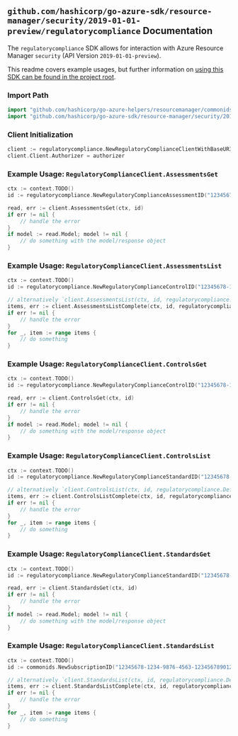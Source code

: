
## `github.com/hashicorp/go-azure-sdk/resource-manager/security/2019-01-01-preview/regulatorycompliance` Documentation

The `regulatorycompliance` SDK allows for interaction with Azure Resource Manager `security` (API Version `2019-01-01-preview`).

This readme covers example usages, but further information on [using this SDK can be found in the project root](https://github.com/hashicorp/go-azure-sdk/tree/main/docs).

### Import Path

```go
import "github.com/hashicorp/go-azure-helpers/resourcemanager/commonids"
import "github.com/hashicorp/go-azure-sdk/resource-manager/security/2019-01-01-preview/regulatorycompliance"
```


### Client Initialization

```go
client := regulatorycompliance.NewRegulatoryComplianceClientWithBaseURI("https://management.azure.com")
client.Client.Authorizer = authorizer
```


### Example Usage: `RegulatoryComplianceClient.AssessmentsGet`

```go
ctx := context.TODO()
id := regulatorycompliance.NewRegulatoryComplianceAssessmentID("12345678-1234-9876-4563-123456789012", "regulatoryComplianceStandardValue", "regulatoryComplianceControlValue", "regulatoryComplianceAssessmentValue")

read, err := client.AssessmentsGet(ctx, id)
if err != nil {
	// handle the error
}
if model := read.Model; model != nil {
	// do something with the model/response object
}
```


### Example Usage: `RegulatoryComplianceClient.AssessmentsList`

```go
ctx := context.TODO()
id := regulatorycompliance.NewRegulatoryComplianceControlID("12345678-1234-9876-4563-123456789012", "regulatoryComplianceStandardValue", "regulatoryComplianceControlValue")

// alternatively `client.AssessmentsList(ctx, id, regulatorycompliance.DefaultAssessmentsListOperationOptions())` can be used to do batched pagination
items, err := client.AssessmentsListComplete(ctx, id, regulatorycompliance.DefaultAssessmentsListOperationOptions())
if err != nil {
	// handle the error
}
for _, item := range items {
	// do something
}
```


### Example Usage: `RegulatoryComplianceClient.ControlsGet`

```go
ctx := context.TODO()
id := regulatorycompliance.NewRegulatoryComplianceControlID("12345678-1234-9876-4563-123456789012", "regulatoryComplianceStandardValue", "regulatoryComplianceControlValue")

read, err := client.ControlsGet(ctx, id)
if err != nil {
	// handle the error
}
if model := read.Model; model != nil {
	// do something with the model/response object
}
```


### Example Usage: `RegulatoryComplianceClient.ControlsList`

```go
ctx := context.TODO()
id := regulatorycompliance.NewRegulatoryComplianceStandardID("12345678-1234-9876-4563-123456789012", "regulatoryComplianceStandardValue")

// alternatively `client.ControlsList(ctx, id, regulatorycompliance.DefaultControlsListOperationOptions())` can be used to do batched pagination
items, err := client.ControlsListComplete(ctx, id, regulatorycompliance.DefaultControlsListOperationOptions())
if err != nil {
	// handle the error
}
for _, item := range items {
	// do something
}
```


### Example Usage: `RegulatoryComplianceClient.StandardsGet`

```go
ctx := context.TODO()
id := regulatorycompliance.NewRegulatoryComplianceStandardID("12345678-1234-9876-4563-123456789012", "regulatoryComplianceStandardValue")

read, err := client.StandardsGet(ctx, id)
if err != nil {
	// handle the error
}
if model := read.Model; model != nil {
	// do something with the model/response object
}
```


### Example Usage: `RegulatoryComplianceClient.StandardsList`

```go
ctx := context.TODO()
id := commonids.NewSubscriptionID("12345678-1234-9876-4563-123456789012")

// alternatively `client.StandardsList(ctx, id, regulatorycompliance.DefaultStandardsListOperationOptions())` can be used to do batched pagination
items, err := client.StandardsListComplete(ctx, id, regulatorycompliance.DefaultStandardsListOperationOptions())
if err != nil {
	// handle the error
}
for _, item := range items {
	// do something
}
```
